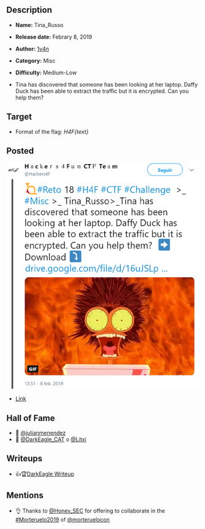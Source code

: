 ## Description

- **Name:** Tina_Russo
- **Release date:** Febrary 8, 2019
- **Author:** [1v4n](https://twitter.com/1r0Dm48O)
- **Category:** Misc
- **Difficulty:** Medium-Low

- Tina has discovered that someone has been looking at her laptop. Daffy Duck has been able to extract the traffic but it is encrypted. Can you help them?

## Target

- Format of the flag: *H4F{text}*

## Posted

![hackers4fun_reto_18_post_tw](./Reto_18_tw_post.png)
- [Link](https://twitter.com/Hackers4F/status/1093990717502959616)

## Hall of Fame

- 🥇 [@julianmenendez](https://twitter.com/julianmenendez)
- 🥈 [@DarkEagle_CAT](https://twitter.com/DarkEagle_CAT) o [@Litxi](https://twitter.com/Litxi)

## Writeups

- 👍🏆[DarkEagle Writeup](https://github.com/hackers4f/hackers4fun-writeups/blob/master/challenges/Misc/Reto_18_H4F_Tina_Russo/Tina_Russo_Reto_18_H4F_writeup_DarkEagle.pdf)

## Mentions

- 👌 Thanks to [@Honey_SEC](https://twitter.com/Honey_SEC) for offering to collaborate in the [#Morteruelo2019](https://twitter.com/hashtag/Morteruelo2019) of [@morteruelocon](https://twitter.com/morteruelocon)
